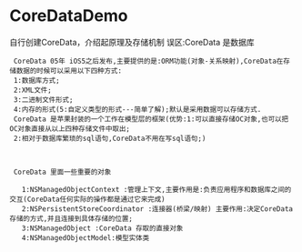 # CoreDataDemo
自行创建CoreData，介绍起原理及存储机制
误区:CoreData 是数据库
    
     CoreData 05年 iOS5之后发布,主要提供的是:ORM功能(对象-关系映射),CoreData在存储数据的时候可以采用以下四种方式:
     1:数据库方式;
     2:XML文件;
     3:二进制文件形式;
     4:内存的形式(5:自定义类型的形式---简单了解);默认是采用数据可以存储方式.
     CoreData 是苹果封装的一个工作在模型层的框架(优势:1:可以直接存储OC对象,也可以把OC对象直接从以上四种存储文件中取出;
     2:相对于数据库繁琐的sql语句,CoreData不用在写sql语句;)
     
    
    
     CoreData 里面一些重要的对象
   
       1:NSManagedObjectContext :管理上下文,主要作用是:负责应用程序和数据库之间的交互(CoreData任何实际的操作都是通过它来完成)
       2:NSPersistentStoreCoordinator :连接器(桥梁/映射) 主要作用:决定CoreData存储的方式,并且连接到具体存储的位置;
       3:NSManagedObject :CoreData 存取的直接对象
       4:NSManagedObjectModel:模型实体类
